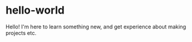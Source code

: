 # hello-world
Hello!
I'm here to learn something new, and get experience about making projects etc.

